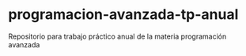 # programacion-avanzada-tp-anual
Repositorio para trabajo práctico anual de la materia programación avanzada
